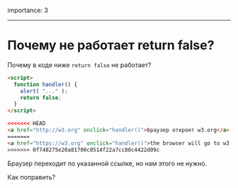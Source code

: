 importance: 3

---

# Почему не работает return false?

Почему в коде ниже `return false` не работает?

```html autorun run
<script>
  function handler() {
    alert( "..." );
    return false;
  }
</script>

<<<<<<< HEAD
<a href="http://w3.org" onclick="handler()">браузер откроет w3.org</a>
=======
<a href="https://w3.org" onclick="handler()">the browser will go to w3.org</a>
>>>>>>> 0f748275e20a81700c8514f22a7cc80c4422d09c
```

Браузер переходит по указанной ссылке, но нам этого не нужно.

Как поправить?
